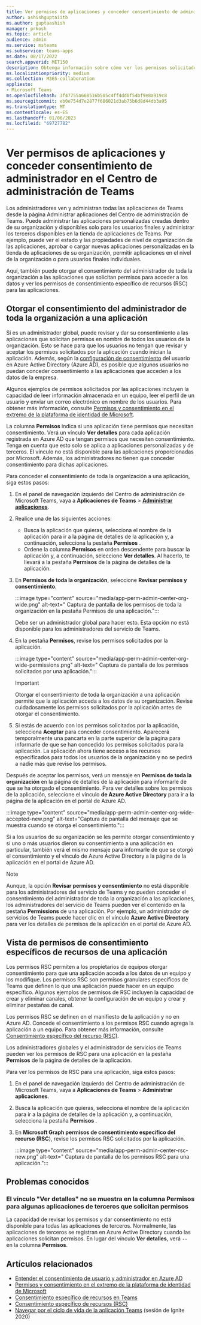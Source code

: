```yaml
---
title: Ver permisos de aplicaciones y conceder consentimiento de administrador en el Centro de administración de Microsoft Teams
author: ashishguptaiitb
ms.author: guptaashish
manager: prkosh
ms.topic: article
audience: admin
ms.service: msteams
ms.subservice: teams-apps
ms.date: 08/17/2022
search.appverid: MET150
description: Obtenga información sobre cómo ver los permisos solicitados por las aplicaciones y conceder el consentimiento del administrador a las aplicaciones en la página Administrar aplicaciones del Centro de administración de Microsoft Teams.
ms.localizationpriority: medium
ms.collection: M365-collaboration
appliesto:
- Microsoft Teams
ms.openlocfilehash: 3f47755a668516b505c4ff4dd0f54bf9e8a919c8
ms.sourcegitcommit: eb0e754d7e2877f686021d3ab75b6d8d44db3a95
ms.translationtype: MT
ms.contentlocale: es-ES
ms.lasthandoff: 01/06/2023
ms.locfileid: "69727782"
---
```

# <a name="view-app-permissions-and-grant-admin-consent-in-teams-admin-center"></a>Ver permisos de aplicaciones y conceder consentimiento de administrador en el Centro de administración de Teams

Los administradores ven y administran todas las aplicaciones de Teams desde la página Administrar aplicaciones del Centro de administración de Teams. Puede administrar las aplicaciones personalizadas creadas dentro de su organización y disponibles solo para los usuarios finales y administrar los terceros disponibles en la tienda de aplicaciones de Teams. Por ejemplo, puede ver el estado y las propiedades de nivel de organización de las aplicaciones, aprobar o cargar nuevas aplicaciones personalizadas en la tienda de aplicaciones de su organización, permitir aplicaciones en el nivel de la organización o para usuarios finales individuales.

Aquí, también puede otorgar el consentimiento del administrador de toda la organización a las aplicaciones que solicitan permisos para acceder a los datos y ver los permisos de consentimiento específico de recursos (RSC) para las aplicaciones.

## <a name="grant-org-wide-admin-consent-to-an-app"></a>Otorgar el consentimiento del administrador de toda la organización a una aplicación

Si es un administrador global, puede revisar y dar su consentimiento a las aplicaciones que solicitan permisos en nombre de todos los usuarios de la organización. Esto se hace para que los usuarios no tengan que revisar y aceptar los permisos solicitados por la aplicación cuando inician la aplicación. Además, según la [configuración de consentimiento](/azure/active-directory/manage-apps/configure-user-consent) del usuario en Azure Active Directory (Azure AD), es posible que algunos usuarios no puedan conceder consentimiento a las aplicaciones que acceden a los datos de la empresa.

Algunos ejemplos de permisos solicitados por las aplicaciones incluyen la capacidad de leer información almacenada en un equipo, leer el perfil de un usuario y enviar un correo electrónico en nombre de los usuarios. Para obtener más información, consulte [Permisos y consentimiento en el extremo de la plataforma de identidad de Microsoft](/azure/active-directory/develop/v2-permissions-and-consent).

La columna **Permisos** indica si una aplicación tiene permisos que necesitan consentimiento. Verá un vínculo **Ver detalles** para cada aplicación registrada en Azure AD que tengan permisos que necesiten consentimiento. Tenga en cuenta que esto solo se aplica a aplicaciones personalizadas y de terceros. El vínculo no está disponible para las aplicaciones proporcionadas por Microsoft. Además, los administradores no tienen que conceder consentimiento para dichas aplicaciones.

Para conceder el consentimiento de toda la organización a una aplicación, siga estos pasos:

1. En el panel de navegación izquierdo del Centro de administración de Microsoft Teams, vaya a **Aplicaciones de Teams** > **[Administrar aplicaciones](https://admin.teams.microsoft.com/policies/manage-apps)**.

1. Realice una de las siguientes acciones:
    * Busca la aplicación que quieras, selecciona el nombre de la aplicación para ir a la página de detalles de la aplicación y, a continuación, selecciona la pestaña **Permisos** .
    * Ordene la columna **Permisos** en orden descendente para buscar la aplicación y, a continuación, seleccione **Ver detalles**. Al hacerlo, te llevará a la pestaña **Permisos** de la página de detalles de la aplicación.

1. En **Permisos de toda la organización**, seleccione **Revisar permisos y consentimiento**.

    :::image type="content" source="media/app-perm-admin-center-org-wide.png" alt-text=" Captura de pantalla de los permisos de toda la organización en la pestaña Permisos de una aplicación.":::

    Debe ser un administrador global para hacer esto. Esta opción no está disponible para los administradores del servicio de Teams.

1. En la pestaña **Permisos**, revise los permisos solicitados por la aplicación.

    :::image type="content" source="media/app-perm-admin-center-org-wide-permissions.png" alt-text=" Captura de pantalla de los permisos solicitados por una aplicación.":::

    > [!IMPORTANT]
    > Otorgar el consentimiento de toda la organización a una aplicación permite que la aplicación acceda a los datos de su organización. Revise cuidadosamente los permisos solicitados por la aplicación antes de otorgar el consentimiento.

1. Si estás de acuerdo con los permisos solicitados por la aplicación, selecciona **Aceptar** para conceder consentimiento. Aparecerá temporalmente una pancarta en la parte superior de la página para informarle de que se han concedido los permisos solicitados para la aplicación. La aplicación ahora tiene acceso a los recursos especificados para todos los usuarios de la organización y no se pedirá a nadie más que revise los permisos.

Después de aceptar los permisos, verá un mensaje en **Permisos de toda la organización** en la página de detalles de la aplicación para informarle de que se ha otorgado el consentimiento. Para ver detalles sobre los permisos de la aplicación, seleccione el vínculo **de Azure Active Directory** para ir a la página de la aplicación en el portal de Azure AD.

:::image type="content" source="media/app-perm-admin-center-org-wide-accepted-new.png" alt-text="Captura de pantalla del mensaje que se muestra cuando se otorga el consentimiento.":::

Si a los usuarios de su organización se les permite otorgar consentimiento y si uno o más usuarios dieron su consentimiento a una aplicación en particular, también verá el mismo mensaje para informarle de que se otorgó el consentimiento y el vínculo de Azure Active Directory a la página de la aplicación en el portal de Azure AD.

> [!NOTE]
> Aunque, la opción **Revisar permisos y consentimiento** no está disponible para los administradores del servicio de Teams y no pueden conceder el consentimiento del administrador de toda la organización a las aplicaciones, los administradores del servicio de Teams pueden ver el contenido en la pestaña **Permissions** de una aplicación. Por ejemplo, un administrador de servicios de Teams puede hacer clic en el vínculo **Azure Active Directory** para ver los detalles de permisos de la aplicación en el portal de Azure AD.

## <a name="view-resource-specific-consent-permissions-of-an-app"></a>Vista de permisos de consentimiento específicos de recursos de una aplicación

Los permisos RSC permiten a los propietarios de equipos otorgar consentimiento para que una aplicación acceda a los datos de un equipo y los modifique. Los permisos RSC son permisos granulares específicos de Teams que definen lo que una aplicación puede hacer en un equipo específico. Algunos ejemplos de permisos de RSC incluyen la capacidad de crear y eliminar canales, obtener la configuración de un equipo y crear y eliminar pestañas de canal.

Los permisos RSC se definen en el manifiesto de la aplicación y no en Azure AD. Concede el consentimiento a los permisos RSC cuando agrega la aplicación a un equipo. Para obtener más información, consulte [ Consentimiento específico del recurso (RSC)](/microsoftteams/platform/graph-api/rsc/resource-specific-consent).

Los administradores globales y el administrador de servicios de Teams pueden ver los permisos de RSC para una aplicación en la pestaña **Permisos** de la página de detalles de la aplicación.

Para ver los permisos de RSC para una aplicación, siga estos pasos:

1. En el panel de navegación izquierdo del Centro de administración de Microsoft Teams, vaya a **Aplicaciones de Teams** > **Administrar aplicaciones**.
1. Busca la aplicación que quieras, selecciona el nombre de la aplicación para ir a la página de detalles de la aplicación y, a continuación, selecciona la pestaña **Permisos** .
1. En **Microsoft Graph permisos de consentimiento específico del recurso (RSC**), revise los permisos RSC solicitados por la aplicación.

    :::image type="content" source="media/app-perm-admin-center-rsc-new.png" alt-text=" Captura de pantalla de los permisos RSC para una aplicación.":::

## <a name="known-issues"></a>Problemas conocidos

### <a name="the-view-details-link-isnt-displayed-in-the-permissions-column-for-some-third-party-apps-that-request-permissions"></a>El vínculo "Ver detalles" no se muestra en la columna Permisos para algunas aplicaciones de terceros que solicitan permisos

La capacidad de revisar los permisos y dar consentimiento no está disponible para todas las aplicaciones de terceros. Normalmente, las aplicaciones de terceros se registran en Azure Active Directory cuando las aplicaciones solicitan permisos. En lugar del vínculo **Ver detalles**, verá `--` en la columna **Permisos**.

## <a name="related-articles"></a>Artículos relacionados

* [Entender el consentimiento de usuario y administrador en Azure AD](/azure/active-directory/manage-apps/user-admin-consent-overview)
* [Permisos y consentimiento en el extremo de la plataforma de identidad de Microsoft](/azure/active-directory/develop/v2-permissions-and-consent)
* [Consentimiento específico de recursos en Teams](resource-specific-consent.md)
* [Consentimiento específico de recursos (RSC)](/microsoftteams/platform/graph-api/rsc/resource-specific-consent)
* [Navegar por el ciclo de vida de la aplicación Teams](https://aka.ms/PR132) (sesión de Ignite 2020)
